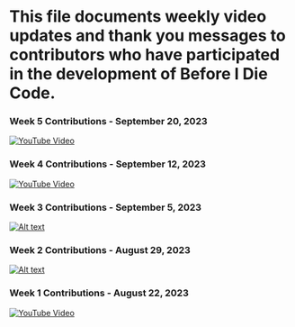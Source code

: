 # This file documents weekly video updates and thank you messages to contributors who have participated in the development of Before I Die Code.

### Week 5 Contributions - September 20, 2023
[![YouTube Video](https://img.youtube.com/vi/0e--d2Hub2s/maxresdefault.jpg)](https://www.youtube.com/watch?v=0e--d2Hub2s_channel=XanderClemens)
### Week 4 Contributions - September 12, 2023

[![YouTube Video](https://img.youtube.com/vi/6JWHFjLkDIk/maxresdefault.jpg)](https://www.youtube.com/watch?v=6JWHFjLkDIk&ab_channel=XanderClemens)
### Week 3 Contributions - September 5, 2023

[![Alt text](https://img.youtube.com/vi/UOgoCJ55E-Q/maxresdefault.jpg)](https://www.youtube.com/watch?v=UOgoCJ55E-Q)
### Week 2 Contributions - August 29, 2023

[![Alt text](https://img.youtube.com/vi/B2R5mjCQrs4/maxresdefault.jpg)](https://www.youtube.com/watch?v=B2R5mjCQrs4)
### Week 1 Contributions - August 22, 2023
[![YouTube Video](https://img.youtube.com/vi/-RPegKp4zSc/hqdefault.jpg)](https://www.youtube.com/watch?v=-RPegKp4zSc)
